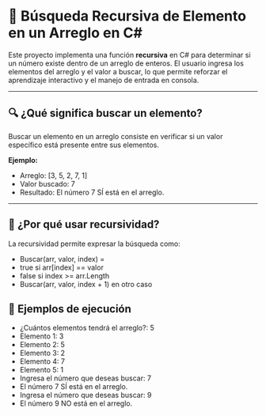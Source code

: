 # 📘 Búsqueda Recursiva de Elemento en un Arreglo en C#

Este proyecto implementa una función **recursiva** en C# para determinar si un número existe dentro de un arreglo de enteros. El usuario ingresa los elementos del arreglo y el valor a buscar, lo que permite reforzar el aprendizaje interactivo y el manejo de entrada en consola.

---

## 🔍 ¿Qué significa buscar un elemento?

Buscar un elemento en un arreglo consiste en verificar si un valor específico está presente entre sus elementos.

**Ejemplo:**
- Arreglo: [3, 5, 2, 7, 1] 
- Valor buscado: 7 
- Resultado: El número 7 SÍ está en el arreglo.

---

## 🧠 ¿Por qué usar recursividad?

La recursividad permite expresar la búsqueda como:
- Buscar(arr, valor, index) = 
- true si arr[index] == valor 
- false si index >= arr.Length 
- Buscar(arr, valor, index + 1) en otro caso
## 🧪 Ejemplos de ejecución
- ¿Cuántos elementos tendrá el arreglo?: 5
- Elemento 1: 3
- Elemento 2: 5
- Elemento 3: 2
- Elemento 4: 7
- Elemento 5: 1
- Ingresa el número que deseas buscar: 7
- El número 7 SÍ está en el arreglo.
- Ingresa el número que deseas buscar: 9
- El número 9 NO está en el arreglo.


